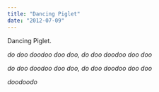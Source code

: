```yaml
---
title: "Dancing Piglet"
date: "2012-07-09"
---
```


Dancing Piglet.

_do doo doodoo doo doo, do doo doodoo doo doo_

_do doo doodoo doo doo, do doo doodoo doo doo_

_doodoodo_
